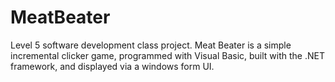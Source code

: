 # MeatBeater
Level 5 software development class project. Meat Beater is a simple incremental clicker game, programmed with Visual Basic, built with the .NET framework, and displayed via a windows form UI.
